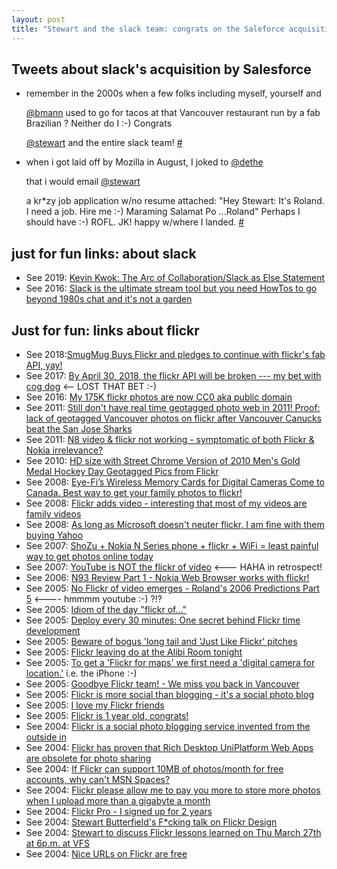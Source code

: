 ```yaml
---
layout: post
title: "Stewart and the slack team: congrats on the Saleforce acquisition"
---
```


## Tweets about slack's acquisition by Salesforce

* remember in the 2000s when a few folks including myself, yourself and 

  [@bmann](https://twitter.com/bmann) used to go for tacos at that Vancouver restaurant run by a fab Brazilian ? Neither do I :-) Congrats 

  [@stewart](https://twitter.com/stewart)  and the entire slack team! [#](https://twitter.com/rtanglao/status/1333954537615360000)

* when i got laid off by Mozilla in August, I joked to  [@dethe](https://twitter.com/dethe)

   that i would email  [@stewart](https://twitter.com/stewart)

   a kr*zy job application w/no resume attached: "Hey Stewart: It's Roland. I need a job. Hire me :-) Maraming Salamat Po ...Roland"  Perhaps I should have :-) ROFL. JK! happy w/where I landed. [#](https://twitter.com/rtanglao/status/1333978560650899457)

## just for fun links: about slack

* See 2019: [Kevin Kwok: The Arc of Collaboration/Slack as Else Statement](http://rolandtanglao.com/2019/08/19/p1-the-arc-of-collaboration-slack-as-else-statement/)
* See 2016:  [Slack is the ultimate stream tool but you need HowTos to go beyond 1980s chat and it's not a garden](http://rolandtanglao.com/2016/11/03/p1-slack-is-the-ultimate-stream-tool/) 

## Just for fun: links about flickr 

*  See 2018:[SmugMug Buys Flickr and pledges to continue with flickr's fab API, yay!](http://rolandtanglao.com/2018/04/21/smugmug-buys-flickr-pledges-to-keep-api/)     
*  See 2017: [By April 30, 2018, the flickr API will be broken --- my bet with cog dog](http://rolandtanglao.com/2017/05/07/p1-cogdog-bet-flickr-api-broken-by-april-30-2018/)  <-- LOST THAT BET :-)
*  See  2016: [My 175K flickr photos are now CC0 aka public domain](http://rolandtanglao.com/2016/11/20/p1-My-175K-flickr-photos-are-now-CC0-aka-public-domain/)
* See 2011: [Still  don't have real time geotagged photo web in 2011! Proof: lack of  geotagged Vancouver photos on flickr after Vancouver Canucks beat the  San Jose Sharks](http://rolandtanglao.com/2011/05/29/still-dont-have-real-time-geotagged-photo-web-in-2011-proof-lack-of-geotagged-vancouver-photos-on-flickr-after-vancouver-canucks-beat-the-san-jose-sharks/)     
* See 2011: [N8 video & flickr not working - symptomatic of both Flickr & Nokia irrelevance?](http://rolandtanglao.com/2011/05/03/n8-video-and-flickr-not-working-symptomatic-of-both-flickr-and-nokia-irrelevance/) 
* See 2010: [HD size with Street Chrome Version of 2010 Men's Gold Medal Hockey Day Geotagged Pics from Flickr](http://rolandtanglao.com/2010/10/17/hd-size-with-street-chrome-version-of-2010-mens-gold-medal-hockey-day-geotagged-pics-from-flickr/) 
* See 2008:  [Eye-Fi’s Wireless Memory Cards for Digital Cameras Come to Canada. Best way to get your family photos to flickr!](http://rolandtanglao.com/2008/11/20/eye-fis-wireless-memory-cards-for-digital-cameras-come-to-canada-best-way-to-get-your-family-photos-to-flickr/)        
* See 2008:  [Flickr adds video - interesting that most of my videos are family videos](http://rolandtanglao.com/2008/04/08/flickr-adds-video-interesting-that-most-of-my-videos-are-family-videos/)        
* See 2008: [As long as Microsoft doesn't neuter flickr, I am fine with them buying Yahoo](http://rolandtanglao.com/2008/02/03/as-long-as-microsoft-doesnt-neuter-flickr-i-am-fine-with-them-buying-yahoo/) 
* See 2007: [ShoZu + Nokia N Series phone + flickr + WiFi = least painful way to get photos online today](http://rolandtanglao.com/2007/02/05/shozu-nokia-n-series-phone-flickr-wifi-least-painful-way-to-get-photos-online-today/)        
*  See 2007:  [YouTube is NOT the flickr of video](http://rolandtanglao.com/2007/01/02/youtube-is-not-the-flickr-of-video/)        <--- HAHA in retrospect!
*  See 2006:  [N93 Review Part 1 - Nokia Web Browser works with flickr!](http://rolandtanglao.com/2006/11/03/n93-review-part-1-nokia-web-browser-works-with-flickr/)  
*  See 2005:  [No Flickr of video emerges - Roland's 2006 Predictions Part 5](http://rolandtanglao.com/2005/12/24/no-flickr-of-video-emerges-rolands-2006-predictions-part-5/)        <---- hmmmm youtube :-) ?!?
*  See 2005: [ Idiom of the day "flickr of..."](http://rolandtanglao.com/2005/11/07/idiom-of-the-day-flickr-of/)        
*  See 2005:   [ Deploy every 30 minutes: One secret behind Flickr time development](http://rolandtanglao.com/2005/10/02/deploy-every-30-minutes-one-secret-behind-flickr-time-development/)   
*  See 2005:  [ Beware of bogus 'long tail and  'Just Like Flickr' pitches](http://rolandtanglao.com/2005/07/24/beware-of-bogus-long-tail-and-just-like-flickr-pitches/)        
*  See 2005:  [ Flickr leaving do at the Alibi Room tonight](http://rolandtanglao.com/2005/05/26/flickr-leaving-do-at-the-alibi-room-tonight/)        
*  See 2005: [To get a 'Flickr for maps' we first need a 'digital camera for location.'](http://rolandtanglao.com/2005/05/22/to-get-a-flickr-for-maps-we-first-need-a-digital-camera-for-location/) i.e. the iPhone :-)
*  See 2005:  [ Goodbye Flickr team! - We miss you back in Vancouver](http://rolandtanglao.com/2005/05/04/goodbye-flickr-team-we-miss-you-back-in-vancouver/) 
*  See 2005:  [ Flickr is more social than blogging - it's a social photo blog](http://rolandtanglao.com/2005/04/05/flickr-is-more-social-than-blogging-its-a-social-photo-blog/)        
*  See 2005:  [ I love my Flickr friends](http://rolandtanglao.com/2005/02/12/i-love-my-flickr-friends/)        
*  See 2005: [ Flickr is 1 year old, congrats!](http://rolandtanglao.com/2005/02/10/flickr-is-1-year-old-congrats/)
*  See 2004:  [ Flickr is a social photo blogging service invented from the outside in](http://rolandtanglao.com/2004/12/20/flickr-is-a-social-photo-blogging-service-invented-from-the-outside-in/)        
*  See 2004: [ Flickr has proven that Rich Desktop UniPlatform Web Apps are obsolete for photo sharing](http://rolandtanglao.com/2004/12/16/flickr-has-proven-that-rich-desktop-uniplatform-web-apps-are-obsolete-for-photo-sharing/)        
*  See 2004: [If Flickr can support 10MB of photos/month for free accounts, why can't MSN Spaces?](http://rolandtanglao.com/2004/12/02/if-flickr-can-support-10mb-of-photos-month-for-free-accounts-why-cant-msn-spaces/) 
*  See 2004: [ Flickr please allow me to pay you more to store more photos when I upload more than a gigabyte a month](http://rolandtanglao.com/2004/11/14/flickr-please-allow-me-to-pay-you-more-to-store-more-photos-when-i-upload-more-than-a-gigabyte-a-month/)        
*  See 2004:  [ Flickr Pro - I signed up for 2 years](http://rolandtanglao.com/2004/10/01/flickr-pro-i-signed-up-for-2-years/)        
*  See 2004:  [ Stewart Butterfield's F*cking talk on Flickr Design](http://rolandtanglao.com/2004/05/30/stewart-butterfields-fcking-talk-on-flickr-design/) 
*  See 2004: [ Stewart to discuss Flickr lessons learned on Thu  March 27th at 6p.m. at VFS](http://rolandtanglao.com/2004/05/11/stewart-to-discuss-flickr-lessons-learned-on-thu-march-27th-at-6p-m-at-vfs/)        
*  See 2004:   [ Nice URLs on Flickr are free](http://rolandtanglao.com/2004/04/23/nice-urls-on-flickr-are-free/)        

